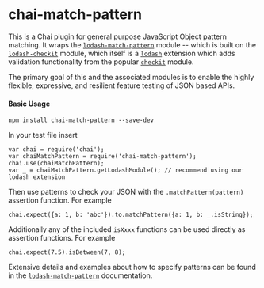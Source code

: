 # chai-match-pattern

This is a Chai plugin for general purpose JavaScript Object pattern matching. It wraps the [`lodash-match-pattern`](https://github.com/originate/lodash-match-pattern) module -- which is built on the [`lodash-checkit`](https://github.com/Originate/lodash-checkit) module,  which itself is a [`lodash`](https://lodash.com/docs) extension which adds validation functionality from the popular [`checkit`](https://github.com/tgriesser/checkit) module.

The primary goal of this and the associated modules is to enable the highly flexible, expressive, and resilient feature testing of JSON based APIs.

#### Basic Usage
```
npm install chai-match-pattern --save-dev
```
In your test file insert
```
var chai = require('chai');
var chaiMatchPattern = require('chai-match-pattern');
chai.use(chaiMatchPattern);
var _ = chaiMatchPattern.getLodashModule(); // recommend using our lodash extension
```
Then use patterns to check your JSON with the `.matchPattern(pattern)` assertion function.  For example
```
chai.expect({a: 1, b: 'abc'}).to.matchPattern({a: 1, b: _.isString});
```
Additionally any of the included `isXxxx` functions can be used directly as assertion functions. For example
```
chai.expect(7.5).isBetween(7, 8);
```

Extensive details and examples about how to specify patterns can be found in the [`lodash-match-pattern`](https://github.com/originate/lodash-match-pattern) documentation.
